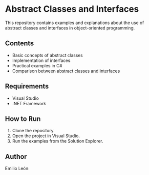 # Abstract Classes and Interfaces

This repository contains examples and explanations about the use of abstract classes and interfaces in object-oriented programming.

## Contents

- Basic concepts of abstract classes
- Implementation of interfaces
- Practical examples in C#
- Comparison between abstract classes and interfaces

## Requirements

- Visual Studio
- .NET Framework

## How to Run

1. Clone the repository.
2. Open the project in Visual Studio.
3. Run the examples from the Solution Explorer.

## Author

Emilio León

